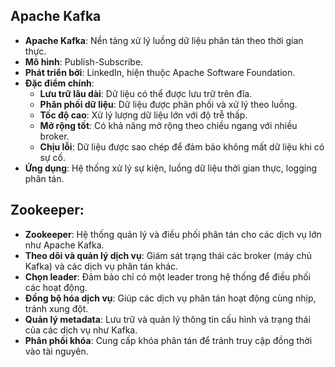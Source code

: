 ## Apache Kafka

- **Apache Kafka**: Nền tảng xử lý luồng dữ liệu phân tán theo thời gian thực.
- **Mô hình**: Publish-Subscribe.
- **Phát triển bởi**: LinkedIn, hiện thuộc Apache Software Foundation.
- **Đặc điểm chính**:
  - **Lưu trữ lâu dài**: Dữ liệu có thể được lưu trữ trên đĩa.
  - **Phân phối dữ liệu**: Dữ liệu được phân phối và xử lý theo luồng.
  - **Tốc độ cao**: Xử lý lượng dữ liệu lớn với độ trễ thấp.
  - **Mở rộng tốt**: Có khả năng mở rộng theo chiều ngang với nhiều broker.
  - **Chịu lỗi**: Dữ liệu được sao chép để đảm bảo không mất dữ liệu khi có sự cố.
- **Ứng dụng**: Hệ thống xử lý sự kiện, luồng dữ liệu thời gian thực, logging phân tán.

## Zookeeper:

- **Zookeeper**: Hệ thống quản lý và điều phối phân tán cho các dịch vụ lớn như Apache Kafka.
- **Theo dõi và quản lý dịch vụ**: Giám sát trạng thái các broker (máy chủ Kafka) và các dịch vụ phân tán khác.
- **Chọn leader**: Đảm bảo chỉ có một leader trong hệ thống để điều phối các hoạt động.
- **Đồng bộ hóa dịch vụ**: Giúp các dịch vụ phân tán hoạt động cùng nhịp, tránh xung đột.
- **Quản lý metadata**: Lưu trữ và quản lý thông tin cấu hình và trạng thái của các dịch vụ như Kafka.
- **Phân phối khóa**: Cung cấp khóa phân tán để tránh truy cập đồng thời vào tài nguyên.
